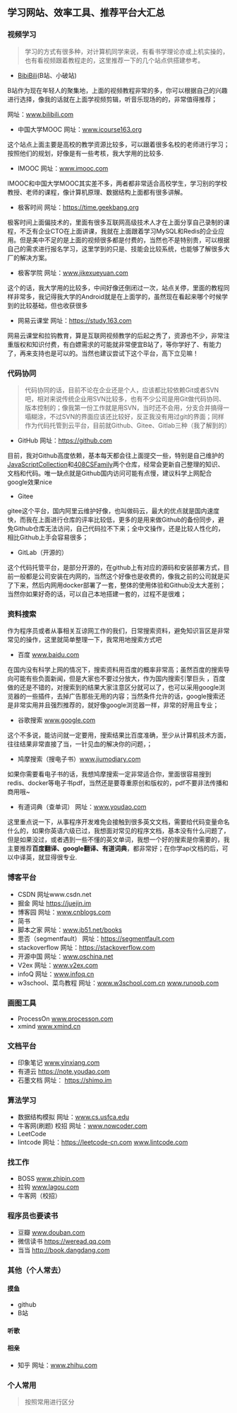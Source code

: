 <!--
 * @Description: 
 * @Version: Beata1.0
 * @Autor: 【B站&公众号】Rong姐姐好可爱
 * @Date: 2020-09-05 22:48:48
 * @LastEditors: 【B站&公众号】Rong姐姐好可爱
 * @LastEditTime: 2020-09-08 23:30:06
-->
## 学习网站、效率工具、推荐平台大汇总

### 视频学习

> 学习的方式有很多种，对计算机同学来说，有看书学理论亦或上机实操的，也有看视频跟着教程走的，这里推荐一下的几个站点供搭建参考。

- [BibiBili](www.bilibili.com)(B站、小破站)

B站作为现在年轻人的聚集地，上面的视频教程非常的多，你可以根据自己的兴趣进行选择，像我的话就在上面学视频剪辑，听音乐现场的的，非常值得推荐；

网址：www.bilibili.com
- 中国大学MOOC 网址：www.icourse163.org

这个站点上面主要是高校的教学资源比较多，可以跟着很多名校的老师进行学习；按照他们的规划，好像是有一些考核，我大学用的比较多.

- IMOOC 网址：www.imooc.com

IMOOC和中国大学MOOC其实差不多，两者都非常适合高校学生，学习别的学校教授、老师的课程，像计算机原理、数据结构上面都有很多讲解。

- 极客时间 网址：https://time.geekbang.org

极客时间上面偏技术的，里面有很多互联网高级技术人才在上面分享自己录制的课程，不乏有企业CTO在上面讲课，我就在上面跟着学习MySQL和Redis的企业应用。但是美中不足的是上面的视频很多都是付费的，当然也不是特别贵，可以根据自己的需求进行报名学习，这里学到的只是、技能会比较系统，也能够了解很多大厂的解决方案。

- 极客学院 网址：www.jikexueyuan.com

这个的话，我大学用的比较多，中间好像还倒闭过一次，站点关停，里面的教程同样非常多，我记得我大学的Android就是在上面学的，虽然现在看起来哪个时候学到的比较基础，但也收获很多


- 网易云课堂 网址：https://study.163.com

网易云课堂和拉钩教育，算是互联网视频教学的后起之秀了，资源也不少，非常注重版权和知识付费，有白嫖需求的可能就非常便宜B站了，等你学好了、有能力了，再来支持也是可以的。当然也建议尝试下这个平台，高下立见嘛！

### 代码协同

> 代码协同的话，目前不论在企业还是个人，应该都比较依赖Git或者SVN吧，相对来说传统企业用SVN比较多，也有不少公司是用Git做代码协同、版本控制的；像我第一份工作就是用SVN，当时还不会用，分支合并搞得一塌糊涂，不过SVN的界面应该还比较好，反正我没有用过git的界面；同样作为代码托管到云平台，目前就Github、Gitee、Gitlab三种（我了解到的）

- GitHub 网址：https://github.com

目前，我对Github高度依赖，基本每天都会往上面提交一些，特别是自己维护的[JavaScriptCollection]()和[408CSFamily]()两个仓库，经常会更新自己整理的知识、文档和代码。唯一缺点就是Github国内访问可能有点慢，建议科学上网配合google效果nice



- Gitee  

gitee这个平台，国内阿里云维护好像，也叫做码云，最大的优点就是国内速度快，而我在上面进行仓库的评率比较低，更多的是用来做Github的备份同步，避免Github仓库无法访问，自己代码拉不下来；全中文操作，还是比较人性化的，相比Github上手会容易很多；

- GitLab（开源的）

这个代码托管平台，是部分开源的，在github上有对应的源码和安装部署方式，目前一般都是公司安装在内网的，当然这个好像也是收费的，像我之前的公司就是买了下来，然后内网用docker部署了一套，整体的使用体验和Github没太大差别；当然你如果好奇的话，可以自己本地搭建一套的，过程不是很难；

### 资料搜索

作为程序员或者从事相关互谅网工作的我们，日常搜索资料，避免知识盲区是非常常见的操作，这里就简单整理一下，我常用地搜索方式吧

- 百度 www.baidu.com

在国内没有科学上网的情况下，搜索资料用百度的概率非常高；虽然百度的搜索导向可能有些负面新闻，但是大家也不要过分放大，作为国内搜索引擎巨头 ，百度做的还是不错的，对搜索到的结果大家注意区分就可以了，也可以采用google浏览器的一些插件，去掉广告那些无用的内容；当然条件允许的话，google搜索还是非常实用并且强烈推荐的，就好像google浏览器一样，非常的好用且专业；

- 谷歌搜索 www.google.com

这个不多说，能访问就一定要用，搜索结果比百度准确，至少从计算机技术方面，往往结果非常直接了当，一针见血的解决你的问题，；

- 鸠摩搜索（搜电子书）www.jiumodiary.com

如果你需要看电子书的话，我想鸠摩搜索一定非常适合你，里面很容易搜到redis、docker等电子书pdf，当然还是要尊重原创和版权的，pdf不要非法传播和商用哦~

- 有道词典（查单词） 网址：www.youdao.com

这里重点说一下，从事程序开发难免会接触到很多英文文档，需要给代码变量命名什么的，如果你英语六级已过，我想面对常见的程序文档，基本没有什么问题了，但是如果没过，或者遇到一些不懂的英文单词，我想一个好的搜索是你需要的，我主要推荐**百度翻译、google翻译、有道词典**，都非常好；在你学api文档的后，可以中译英，就显得很专业.


### 博客平台

- CSDN 网址www.csdn.net
- 掘金 网址 https://juejin.im
- 博客园 网址：www.cnblogs.com
- 简书
- 脚本之家 网址：www.jb51.net/books
- 思否（segmentfault） 网址：https://segmentfault.com
- stackoverflow 网址：https://stackoverflow.com
- 开源中国 网址：www.oschina.net
- V2ex 网址：www.v2ex.com
- infoQ 网址：www.infoq.cn
- w3school、菜鸟教程 网址：www.w3school.com.cn www.runoob.com


### 画图工具

- ProcessOn www.processon.com
- xmind  www.xmind.cn

### 文档平台

- 印象笔记 www.yinxiang.com
- 有道云 https://note.youdao.com
- 石墨文档 网址： https://shimo.im


### 算法学习

- 数据结构模拟 网址：www.cs.usfca.edu
- 牛客网(刷题)  校招 网址：www.nowcoder.com
- LeetCode 
- lintcode 网址：https://leetcode-cn.com www.lintcode.com


### 找工作

- BOSS www.zhipin.com
- 拉钩  www.lagou.com
- 牛客网（校招）


### 程序员也要读书

- 豆瓣 www.douban.com 
- 微信读书 https://weread.qq.com
- 当当   http://book.dangdang.com


### 其他（个人常去）

#### 摸鱼

- github
- B站

#### 听歌

#### 相亲



- 知乎 网址：www.zhihu.com




### 个人常用
> 按照常用进行区分